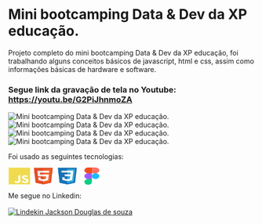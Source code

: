 # Mini bootcamping Data & Dev da XP educação.

Projeto completo do mini bootcamping Data & Dev da XP educação, foi trabalhando alguns conceitos básicos de javascript, html e css, assim como informações básicas de hardware e software.

### Segue link da gravação de tela no Youtube: https://youtu.be/G2PiJhnmoZA

<img src="https://blogger.googleusercontent.com/img/b/R29vZ2xl/AVvXsEhyjdiT8JLa_zTDCsQC6JVifcLm6u4fkAQglC3d9v0yw5p7lOuOBhpdjLkS1GkMtsfvLkYm8NtAS7vPlxbhI9SUpcBOpnDAIWmWe14L_x2gulddIehwjwYebWcG6Pl3ZQh4rkrdvHTyaeYTRL3xUE1FiEg8ejkB9vwX2i4ZMSvilGMsPRDIJOVq8tmV/w640-h322/giphy%20(1).gif" alt="Mini bootcamping Data & Dev da XP educação.">

<img src="https://blogger.googleusercontent.com/img/b/R29vZ2xl/AVvXsEgokP9ZHJGfTsmEeKj4RoHtk3e6xI74TMjfCaeF7hfrHzxx5v4t5Pcg91cfLHBcOIHGUr42CU9pd2bhlLXa8zrit62DyOwNFS-3_MVSPjWQwhfS3jpvhktN0GPLDC_39TgSKM5DUWgaA1RF0XAG0ZD0kfzKUphi29gQjIFcZWuawOFGNkBDwQaPIeJr/w640-h322/giphy2.gif" alt="Mini bootcamping Data & Dev da XP educação.">

<img src="https://blogger.googleusercontent.com/img/b/R29vZ2xl/AVvXsEgnG3ZWiLII31TTIp7wmhMrB4sMtcEzE5Q5ClGMgs0yCRItOcZv803l7VTs4DAQ4OBa8CNPTSZ82BE6Et9Zzq6VmRnIMKmXa3g78hMFcqf1MpRr1peld1rQhO_jo1ZBsW1hBUkDomEEgzd2q6G9S5Us48rsfY8Tl-F8FZ4oUU7yn0UOLGvI0JkEY465/w640-h322/giphy3.gif" alt="Mini bootcamping Data & Dev da XP educação.">

<img src="https://blogger.googleusercontent.com/img/b/R29vZ2xl/AVvXsEjPWNtJGmbDl4_m_IIqO1nIE4Q8pC0NVWX-3iccHIqvL4z4ztzHCOQby_uhRqENfPPQKm9MAD6vJ3zeKQdsQtAmWF6r3Mj6yV-t3xOwoRC9jtoKy78H_UGsaZbP9ge8YoLdnKbzMu_5d3Sa8qIljlppM5ddm6lUKrUmYFWpTpiPB67RKaNpaGnUBa4J/w640-h322/giphy4.gif" alt="Mini bootcamping Data & Dev da XP educação.">


Foi usado as seguintes tecnologias: 

<p dir="auto">
  <img align="center" alt="doug-Javascrip" height="35" width="45" src="https://raw.githubusercontent.com/devicons/devicon/master/icons/javascript/javascript-plain.svg">
  <img align="center" alt="doug-HTML" height="35" width="45" src="https://raw.githubusercontent.com/devicons/devicon/master/icons/html5/html5-original.svg">
  <img align="center" alt="doug-CSS" height="35" width="45" src="https://raw.githubusercontent.com/devicons/devicon/master/icons/css3/css3-original.svg">
  <img align="center" alt="doug-figma" height="35" width="45" src="https://github.com/devicons/devicon/blob/master/icons/figma/figma-original.svg">
  </p>

<p>
Me segue no Linkedin: 
<div align="left">
  <a href="https://www.linkedin.com/in/jacksondouglasdesouza" target="blank">
  <img align="center" alt="Lindekin Jackson Douglas de souza" src="https://img.shields.io/badge/LinkedIn-0077B5?style=for-the-badge&logo=linkedin&logoColor=white">
  </p>

 

